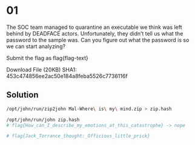# 01

The SOC team managed to quarantine an executable we think was left behind by DEADFACE actors. 
Unfortunately, they didn’t tell us what the password to the sample was. 
Can you figure out what the password is so we can start analyzing?

Submit the flag as flag{flag-text}

Download File (20KB)
SHA1: 453c474856ee2ac50e184a8feba5526c7736116f

## Solution

```sh
/opt/john/run/zip2john Mal-Where\ is\ my\ mind.zip > zip.hash

/opt/john/run/john zip.hash
# flag{How_can_I_describe_my_emotions_at_this_catastrophe} -> nope

# flag{Jack_Torrance_thought:_Officious_little_prick}
```